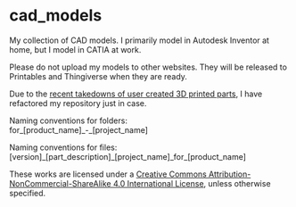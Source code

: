 # cad_models
My collection of CAD models.
I primarily model in Autodesk Inventor at home, but I model in CATIA at work.

Please do not upload my models to other websites. They will be released to Printables and Thingiverse when they are ready.

Due to the [recent takedowns of user created 3D printed parts](https://hackaday.com/2022/04/21/the-honda-takedown-how-a-global-brand-failed-to-read-the-room/), I have refactored my repository just in case.

Naming conventions for folders:<br>
for\_[product_name]\_-\_[project_name]

Naming conventions for files:<br>
[version]\_[part_description]\_[project_name]\_for\_[product_name]

These works are licensed under a [Creative Commons Attribution-NonCommercial-ShareAlike 4.0 International License][cc-by-nc-sa], unless otherwise specified.

[cc-by-nc-sa]: http://creativecommons.org/licenses/by-nc-sa/4.0/